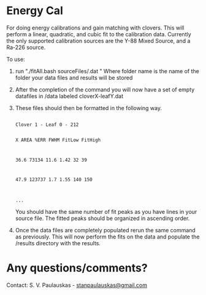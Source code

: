 Energy Cal
=========

For doing energy calibrations and gain matching with clovers. This will perform 
a linear, quadratic, and cubic fit to the calibration data. Currently the only 
supported calibration sources are the Y-88 Mixed Source, and a Ra-226 source.

To use:

1. run "./fitAll.bash sourceFiles/<sourceName>.dat <newFolderName>"
Where folder name is the name of the folder your data files and 
results will be stored

2. After the completion of the command you will now have a set of empty 
datafiles in <newFolderName>/data labeled cloverX-leafY.dat

3. These files should then be formatted in the following way.
   
   <code>
   Clover 1 - Leaf 0 - 212	
   
   X	   AREA	    %ERR	FWHM	FitLow FitHigh
   
   36.6   73134    11.6	1.42	32     39
   
   47.9  123737   1.7		1.55	140    150
   
   ...
   </code>
   
   You should have the same number of fit peaks as you have lines in your
   source file. The fitted peaks should be organized in ascending order.

4. Once the data files are completely populated rerun the same command as 
previously.  This will now perform the fits on the data and populate the 
<newFolderName>/results directory with the results.

Any questions/comments?
======
Contact: S. V. Paulauskas - stanpaulauskas@gmail.com
